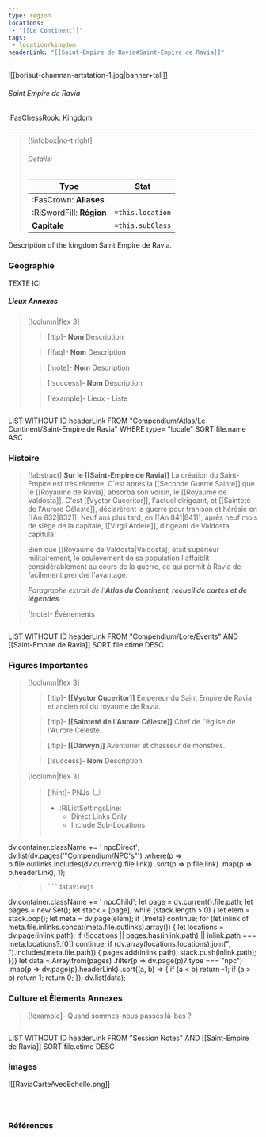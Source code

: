 ```yaml
---
type: region
locations:
 - "[[Le Continent]]"
tags:
 - location/kingdom
headerLink: "[[Saint-Empire de Ravia#Saint-Empire de Ravia]]"
---
```


![[borisut-chamnan-artstation-1.jpg|banner+tall]]
###### Saint Empire de Ravia
<span class="sub2">:FasChessRook: Kingdom</span>
___

> [!infobox|no-t right]
> ###### Details:
> | Type | Stat |
> | ---- | ---- |
> | :FasCrown: **Aliases**   |  |
> | :RiSwordFill: **Région** |  `=this.location`|
> | **Capitale** |  `=this.subClass`|

Description of the kingdom Saint Empire de Ravia.

### Géographie
TEXTE ICI

##### Lieux Annexes
> [!column|flex 3]
>
> > [!tip]- **Nom**
> > Description
>
> > [!faq]- **Nom**
> > Description
>
> > [!note]- **Nom**
> > Description
>
> > [!success]- **Nom**
> > Description
>
>> [!example]- Lieux - Liste
>>```dataview
LIST WITHOUT ID headerLink
FROM "Compendium/Atlas/Le Continent/Saint-Empire de Ravia"
WHERE type= "locale"
SORT file.name ASC

### Histoire
> [!abstract] **Sur le [[Saint-Empire de Ravia]]**
> La création du Saint-Empire est très récente. C'est après la [[Seconde Guerre Sainte]] que le [[Royaume de Ravia]] absorba son voisin, le [[Royaume de Valdosta]].
> C'est [[Vyctor Cuceritor]], l'actuel dirigeant, et [[Sainteté de l'Aurore Céleste]], déclarèrent la guerre pour trahison et hérésie en [[An 832|832]].
> Neuf ans plus tard, en [[An 841|841]], après neuf mois de siège de la capitale, [[Virgil Ardere]], dirigeant de Valdosta, capitula.
> 
> Bien que [[Royaume de Valdosta|Valdosta]] était supérieur militairement, le soulèvement de sa population l'affaiblit considérablement au cours de la guerre, ce qui permit à Ravia de facilement prendre l'avantage.
> 
> *Paragraphe extrait de l'__Atlas du Continent, recueil de cartes et de légendes__*

> [!note]- Évènements
>```dataview
LIST WITHOUT ID headerLink
FROM "Compendium/Lore/Events" AND [[Saint-Empire de Ravia]]
SORT file.ctime DESC

### Figures Importantes
> [!column|flex 3]
> 
> > [!tip]- **[[Vyctor Cuceritor]]**
> > Empereur du Saint Empire de Ravia et ancien roi du royaume de Ravia.
>
> > [!tip]- **[[Sainteté de l'Aurore Céleste]]**
> > Chef de l'église de l'Aurore Céleste.
>
> > [!tip]- **[[Dӑrwyn]]**
> > Aventurier et chasseur de monstres.
>
> > [!success]- **Nom**
> > Description

> [!column|flex 3]
> > [!hint]-  PNJs
> > <input type="checkbox" id="npc"/><ul class="sortMenu"><li class="sortIcon">:RiListSettingsLine:<ul class="dropdown npcedit"><li><label for="npc" class="directLabel active">Direct Links Only</label></li><li><label for="npc" class="childLabel">Include Sub-Locations</label></li></ul></li></ul>
> >```dataviewjs
dv.container.className += ' npcDirect';
dv.list(dv.pages('"Compendium/NPC\'s"')
 .where(p => p.file.outlinks.includes(dv.current().file.link))
.sort(p => p.file.link)
.map(p => p.headerLink), 1);
>>```
>>```dataviewjs
dv.container.className += ' npcChild';
let page = dv.current().file.path;
let pages = new Set();
let stack = [page];
while (stack.length > 0) {
let elem = stack.pop();
let meta = dv.page(elem);
if (!meta) continue;
for (let inlink of meta.file.inlinks.concat(meta.file.outlinks).array()) {
let locations = dv.page(inlink.path);
if (!locations || pages.has(inlink.path) || inlink.path === meta.locations?.[0]) continue;
 if (dv.array(locations.locations).join(", ").includes(meta.file.path)) {
 pages.add(inlink.path);
 stack.push(inlink.path);
}}}
let data = Array.from(pages)
.filter(p => dv.page(p)?.type === "npc")
.map(p => dv.page(p).headerLink)
.sort((a, b) => {
if (a < b) return -1;
if (a > b) return 1;
return 0;
});
dv.list(data);


### Culture et Éléments Annexes
> [!example]- Quand sommes-nous passés là-bas ?
>```dataview
LIST WITHOUT ID headerLink
FROM "Session Notes" AND [[Saint-Empire de Ravia]]
SORT file.ctime DESC


### Images
![[RaviaCarteAvecEchelle.png]]
```image-layout-masonry-3



```

### Références




